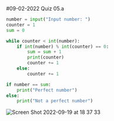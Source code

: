#09-02-2022 Quiz 05.a


```.py
number = input("Input number: ")
counter = 1
sum = 0

while counter < int(number):
    if int(number) % int(counter) == 0:
        sum = sum + 1
        print(counter)
        counter += 1
    else:
        counter += 1

if number == sum:
    print("Perfect number")
else:
    print("Not a perfect number")
```

![Screen Shot 2022-09-19 at 18 37 33](https://user-images.githubusercontent.com/112055140/190990188-041a9850-ca44-4ae5-a91c-99a52db47530.png)
